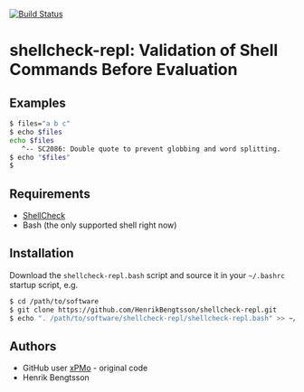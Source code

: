 [![Build Status](https://travis-ci.org/HenrikBengtsson/shellcheck-repl.svg?branch=master)](https://travis-ci.org/HenrikBengtsson/shellcheck-repl)

# shellcheck-repl: Validation of Shell Commands Before Evaluation


## Examples

```sh
$ files="a b c"
$ echo $files
echo $files
   ^-- SC2086: Double quote to prevent globbing and word splitting.
$ echo "$files"
$
```


## Requirements

* [ShellCheck](https://github.com/koalaman/shellcheck)
* Bash (the only supported shell right now)


## Installation

Download the `shellcheck-repl.bash` script and source it in your `~/.bashrc` startup script, e.g.

```sh
$ cd /path/to/software
$ git clone https://github.com/HenrikBengtsson/shellcheck-repl.git
$ echo ". /path/to/software/shellcheck-repl/shellcheck-repl.bash" >> ~/.bashrc
```


## Authors

* GitHub user [xPMo](https://github.com/xPMo) - original code
* Henrik Bengtsson
